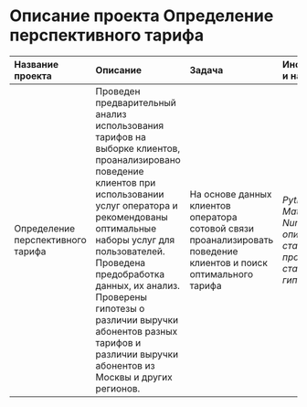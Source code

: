 # Описание проекта Определение перспективного тарифа

| Название проекта | Описание | Задача | Инструменты и навыки | 
| :---------------------- | :---------------------- | :---------------------- | :---------------------- |
| Определение перспективного тарифа | Проведен предварительный анализ использования тарифов на выборке клиентов, проанализировано поведение клиентов при использовании услуг оператора и рекомендованы оптимальные наборы услуг для пользователей. Проведена предобработка данных, их анализ. Проверены гипотезы о различии выручки абонентов разных тарифов и различии выручки абонентов из Москвы и других регионов. | На основе данных клиентов оператора сотовой связи проанализировать поведение клиентов и поиск оптимального тарифа | *Python*, *Pandas*, *Matplotlib*, *NumPy*, *SciPy*, *описательная статистика*, *проверка статистических гипотез* |
